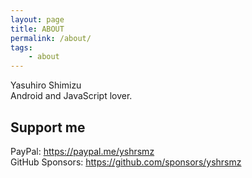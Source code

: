 ```yaml
---
layout: page
title: ABOUT
permalink: /about/
tags:
    - about
---
```


Yasuhiro Shimizu  
Android and JavaScript lover.

## Support me

PayPal: https://paypal.me/yshrsmz  
GitHub Sponsors: https://github.com/sponsors/yshrsmz 
